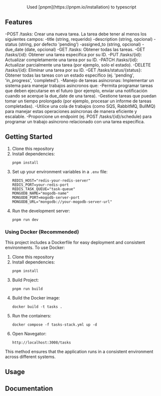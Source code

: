 
<p align="center">
Used [pnpm](https://pnpm.io/installation) to typescript
</p>

## Features


-POST /tasks: Crear una nueva tarea. La tarea debe tener al menos los siguientes campos:
-title (string, requerido)
-description (string, opcional)
-status (string, por defecto 'pending')
-assigned_to (string, opcional)
-due_date (date, opcional)
-GET /tasks: Obtener todas las tareas.
-GET /tasks/{id}: Obtener una tarea específica por su ID.
-PUT /tasks/{id}: Actualizar completamente una tarea por su ID.
-PATCH /tasks/{id}: Actualizar parcialmente una tarea (por ejemplo, solo el estado).
-DELETE /tasks/{id}: Eliminar una tarea por su ID.
-GET /tasks/status/{status}: Obtener todas las tareas con un estado específico (ej. 'pending', 'in_progress', 'completed').
-Manejo de tareas asíncronas: Implementar un sistema para manejar trabajos asíncronos que:
-Permita programar tareas que deben ejecutarse en el futuro (por ejemplo, enviar una notificación cuando se acerque la due_date de una tarea).
-Gestione tareas que puedan tomar un tiempo prolongado (por ejemplo, procesar un informe de tareas completadas).
-Utilice una cola de trabajos (como SQS, RabbitMQ, BullMQ) para manejar estas operaciones asíncronas de manera eficiente y escalable.
-Proporcione un endpoint (ej. POST /tasks/{id}/schedule) para programar un trabajo asíncrono relacionado con una tarea específica.


## Getting Started

1. Clone this repository
2. Install dependencies:
   ```
   pnpm install
   ```
3. Set up your environment variables in a `.env` file:
   ```
   REDIS_HOST="redis-your-redis-server"
   REDIS_PORT=your-redis-port
   REDIS_TASK_QUEUE="task-queue"
   MONGODB_NAME="mogodb-name"
   MONGODB_PORT=mogodb-server-port
   MONGODB_URL="mongodb://your-mogodb-server-url"
   ```
4. Run the development server:
   ```
   pnpm run dev
   ```

### Using Docker (Recommended)

This project includes a Dockerfile for easy deployment and consistent environments. To use Docker:

1. Clone this repository
2. Install dependencies:
   ```
   pnpm install
   ```
3. Build Project:
   ```
   pnpm run build
   ```
4. Build the Docker image:
   ```
   docker build -t tasks .
   ```
5. Run the containers:
   ```
   docker compose -f tasks-stack.yml up -d
   ```
6. Open Navegator:
   ```
   http://localhost:3008/tasks
   ```

This method ensures that the application runs in a consistent environment across different systems.

## Usage


## Documentation

